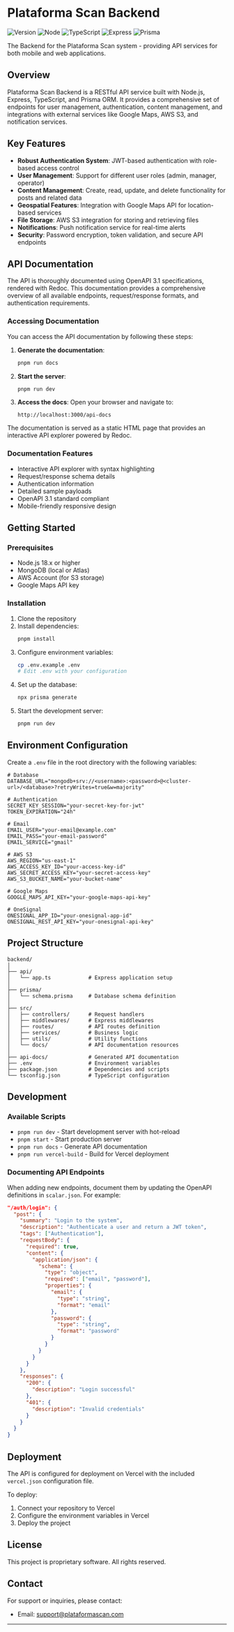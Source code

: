 # Plataforma Scan Backend

![Version](https://img.shields.io/badge/version-3.5.0-blue)
![Node](https://img.shields.io/badge/node-18.x-green)
![TypeScript](https://img.shields.io/badge/typescript-5.x-blue)
![Express](https://img.shields.io/badge/express-4.x-lightgrey)
![Prisma](https://img.shields.io/badge/prisma-6.x-orange)

The Backend for the Plataforma Scan system - providing API services for both mobile and web applications.

## Overview

Plataforma Scan Backend is a RESTful API service built with Node.js, Express, TypeScript, and Prisma ORM. It provides a comprehensive set of endpoints for user management, authentication, content management, and integrations with external services like Google Maps, AWS S3, and notification services.

## Key Features

- **Robust Authentication System**: JWT-based authentication with role-based access control
- **User Management**: Support for different user roles (admin, manager, operator)
- **Content Management**: Create, read, update, and delete functionality for posts and related data
- **Geospatial Features**: Integration with Google Maps API for location-based services
- **File Storage**: AWS S3 integration for storing and retrieving files
- **Notifications**: Push notification service for real-time alerts
- **Security**: Password encryption, token validation, and secure API endpoints

## API Documentation

The API is thoroughly documented using OpenAPI 3.1 specifications, rendered with Redoc. This documentation provides a comprehensive overview of all available endpoints, request/response formats, and authentication requirements.

### Accessing Documentation

You can access the API documentation by following these steps:

1. **Generate the documentation**:
   ```bash
   pnpm run docs
   ```

2. **Start the server**:
   ```bash
   pnpm run dev
   ```

3. **Access the docs**:
   Open your browser and navigate to:
   ```
   http://localhost:3000/api-docs
   ```

The documentation is served as a static HTML page that provides an interactive API explorer powered by Redoc.

### Documentation Features

- Interactive API explorer with syntax highlighting
- Request/response schema details
- Authentication information
- Detailed sample payloads
- OpenAPI 3.1 standard compliant
- Mobile-friendly responsive design

## Getting Started

### Prerequisites

- Node.js 18.x or higher
- MongoDB (local or Atlas)
- AWS Account (for S3 storage)
- Google Maps API key

### Installation

1. Clone the repository
2. Install dependencies:
   ```bash
   pnpm install
   ```
3. Configure environment variables:
   ```bash
   cp .env.example .env
   # Edit .env with your configuration
   ```
4. Set up the database:
   ```bash
   npx prisma generate
   ```
5. Start the development server:
   ```bash
   pnpm run dev
   ```

## Environment Configuration

Create a `.env` file in the root directory with the following variables:

```
# Database
DATABASE_URL="mongodb+srv://<username>:<password>@<cluster-url>/<database>?retryWrites=true&w=majority"

# Authentication
SECRET_KEY_SESSION="your-secret-key-for-jwt"
TOKEN_EXPIRATION="24h"

# Email
EMAIL_USER="your-email@example.com"
EMAIL_PASS="your-email-password"
EMAIL_SERVICE="gmail"

# AWS S3
AWS_REGION="us-east-1"
AWS_ACCESS_KEY_ID="your-access-key-id"
AWS_SECRET_ACCESS_KEY="your-secret-access-key"
AWS_S3_BUCKET_NAME="your-bucket-name"

# Google Maps
GOOGLE_MAPS_API_KEY="your-google-maps-api-key"

# OneSignal
ONESIGNAL_APP_ID="your-onesignal-app-id"
ONESIGNAL_REST_API_KEY="your-onesignal-api-key"
```

## Project Structure

```
backend/
│
├── api/
│   └── app.ts            # Express application setup
│
├── prisma/
│   └── schema.prisma     # Database schema definition
│
├── src/
│   ├── controllers/      # Request handlers
│   ├── middlewares/      # Express middlewares
│   ├── routes/           # API routes definition
│   ├── services/         # Business logic
│   ├── utils/            # Utility functions
│   └── docs/             # API documentation resources
│
├── api-docs/             # Generated API documentation
├── .env                  # Environment variables
├── package.json          # Dependencies and scripts
└── tsconfig.json         # TypeScript configuration
```

## Development

### Available Scripts

- `pnpm run dev` - Start development server with hot-reload
- `pnpm start` - Start production server
- `pnpm run docs` - Generate API documentation
- `pnpm run vercel-build` - Build for Vercel deployment

### Documenting API Endpoints

When adding new endpoints, document them by updating the OpenAPI definitions in `scalar.json`. For example:

```json
"/auth/login": {
  "post": {
    "summary": "Login to the system",
    "description": "Authenticate a user and return a JWT token",
    "tags": ["Authentication"],
    "requestBody": {
      "required": true,
      "content": {
        "application/json": {
          "schema": {
            "type": "object",
            "required": ["email", "password"],
            "properties": {
              "email": {
                "type": "string",
                "format": "email"
              },
              "password": {
                "type": "string",
                "format": "password"
              }
            }
          }
        }
      }
    },
    "responses": {
      "200": {
        "description": "Login successful"
      },
      "401": {
        "description": "Invalid credentials"
      }
    }
  }
}
```

## Deployment

The API is configured for deployment on Vercel with the included `vercel.json` configuration file.

To deploy:

1. Connect your repository to Vercel
2. Configure the environment variables in Vercel
3. Deploy the project

## License

This project is proprietary software. All rights reserved.

## Contact

For support or inquiries, please contact:

- Email: support@plataformascan.com

---
